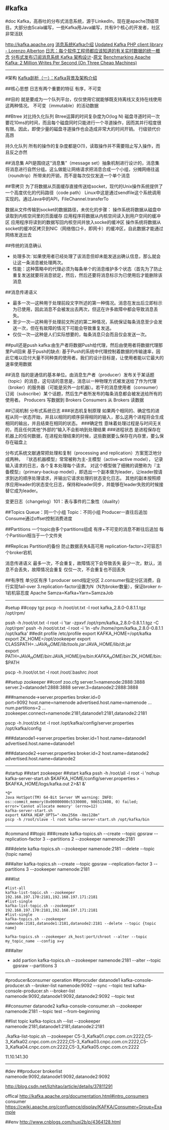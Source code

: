 #kafka
---
#doc
Kafka，高吞吐的分布式消息系统，源于LinkedIn，现在是apache顶级项目。大部分由Scala编写，一些Kafka用Java编写，共有9个核心的开发者，社区非常活跃

http://kafka.apache.org
[消息系统Kafka介绍](http://dongxicheng.org/search-engine/kafka/)
[Updated Kafka PHP client library - Lorenzo Alberton](http://www.tuicool.com/articles/zIzyq2)
[日志：每个软件工程师都应该知道的有关实时数据的统一概念](http://www.oschina.net/translate/log-what-every-software-engineer-should-know-about-real-time-datas-unifying)
[分布式发布订阅消息系统 Kafka 架构设计](http://www.oschina.net/translate/kafka-design?lang=chs&page=1#)-[原文](http://kafka.apache.org/documentation.html#design)
[Benchmarking Apache Kafka: 2 Million Writes Per Second (On Three Cheap Machines)](https://engineering.linkedin.com/kafka/benchmarking-apache-kafka-2-million-writes-second-three-cheap-machines)

---
#架构
[Kafka剖析（一）：Kafka背景及架构介绍](http://www.infoq.com/cn/articles/kafka-analysis-part-1)
[](http://www.infoq.com/cn/articles/kafka-analysis-part-2)
[](http://www.infoq.com/cn/articles/kafka-analysis-part-3)

##核心思想
日志有两个重要的特征 有序，不可变

##目的
就是要成为一个队列平台，仅仅使用它就能够既支持离线又支持在线使用这两种情况。
不可变（immutable）的活动数据

##Btree 对比持久化队列
Btree运算的时间复杂度为O(log N)
磁盘寻道时间一次要花10ms的时间，而且每个磁盘同时只能进行一个寻道操作，因而其并行程度很有限。因此，即使少量的磁盘寻道操作也会造成非常大的时间开销。
行级锁代价高昂

持久化队列
所有的操作的复杂度都是O(1)，读取操作并不需要阻止写入操作，而且反之亦然

##消息集
API是围绕这“消息集”（message set）抽象机制进行设计的，消息集将消息进行自然分组。这么做能让网络请求把消息合成一个小组，分摊网络往返（roundtrip）所带来的开销，而不是每次仅仅发送一个单个消息

##零拷贝
为了将数据从页面缓存直接传送给socket，现代的Unix操作系统提供了一个高度优化的代码路径（code path）
Linux中这是通过sendfile这个系统调用实现的。通过Java中的API，FileChannel.transferTo

数据从文件传输到socket的数据路径，未优化的步骤：
操作系统将数据从磁盘中读取到内核空间里的页面缓存
应用程序将数据从内核空间读入到用户空间的缓冲区
应用程序将读到的数据写回内核空间并放入socke的缓冲区
操作系统将数据从socket的缓冲区拷贝到NIC（网络借口卡，即网卡）的缓冲区，自此数据才能通过网络发送出去

##传统的消息确认
* 处理多次:`如果使用者已经处理了该消息但却未能发送出确认信息，那么就会让这一条消息被处理两次。
* 性能：这种策略中的代理必须为每条单个的消息维护多个状态（首先为了防止重复发送就要将消息锁定，然后，然后还要将消息标示为已使用后才能删除该消息

##消息传递语义
* 最多一次—这种用于处理前段文字所述的第一种情况。消息在发出后立即标示为已使用，因此消息不会被发出去两次，但这在许多故障中都会导致消息丢失。
* 至少一次—这种用于处理前文所述的第二种情况，系统保证每条消息至少会发送一次，但在有故障的情况下可能会导致重复发送。
* 仅仅一次—这种是人们实际想要的，每条消息只会而且仅会发送一次。

##pull还是push
kafka:由生产者将数据Push给代理，然后由使用者将数据代理那里Pull回来
基于push的缺点:
基于Push的系统中代理控制着数据的传输速率，因此它难以应付大量不同种类的使用者。我们的设计目标是，让使用者能以它最大的速率使用数据


##消息
指的是通信的基本单位。由消息生产者（producer）发布关于某话题（topic）的消息，这句话的意思是，消息以一种物理方式被发送给了作为代理（broker）的服务器（可能是另外一台机器）。若干的消息使用者（consumer）订阅（subscribe）某个话题，然后生产者所发布的每条消息都会被发送给所有的使用者。
Producers 
写数据到 Brokers
Consumers
从 Brokers 读数据

##订阅机制
分布式系统日志
###状态机复制原理
如果两个相同的、确定性的进程从同一状态开始，并且以相同的顺序获得相同的输入，那么这两个进程将会生成相同的输出，并且结束在相同的状态。
###确定性
意味着处理过程是与时间无关的，而且任何其他“外部的“输入不会影响到处理结果
###进程状态
是进程保存在机器上的任何数据，在进程处理结束的时候，这些数据要么保存在内存里，要么保存在磁盘上

分布式系统文献通常把处理和复制（processing and replication）方案宽泛地分成两种。
『状态机器模型』常常被称为主-主模型（active-active model）， 记录输入请求的日志，各个复本处理每个请求。 
对这个模型做了细微的调整称为『主备模型』（primary-backup model），即选出一个副本做为leader，让leader按请求到达的顺序处理请求，并输出它请求处理的状态变化日志。 其他的副本按照顺序应用leader的状态变化日志，保持和leader同步，并能够在leader失败的时候接替它成为leader。

变更日志（changelog）101：表与事件的二象性（duality）


##Topics
Queue：同一个小组
Topic：不同小组
Producer一直往后追加
Consume通过offset控制消费进度

##Partitions
一个topic由多个partitions组成
有序+不可变的消息不断往后追加
每个Partition相当于一个文件夹

##Replicas
Partition的备份
防止数据丢失&高可用
replication-factor=2可容忍1个broker宕机

消息传递语义
最多一次，不会重复，故障情况下会导致丢失
最少一次，默认，消息不会丢失，故障情况会重复
仅仅一次，不会重复也不回丢失

##有序性
单分区有序
1.producer send指定分区
2.consumer指定分区消费，自行实现fail-over
3.replication-factor设置为N（N为broker数量），保证broker n-1宕机容忍度
Apache Samza=Kafka+Yarn+SamzaJob






---
#setup
##copy tgz
pscp -h /root/ot.txt -l root kafka_2.8.0-0.8.1.1.tgz /opt/rpm/


pssh -h /root/ot.txt -l root -i 'tar -zpxvf /opt/rpm/kafka_2.8.0-0.8.1.1.tgz -C /opt/rpm'
pssh -h /root/ot.txt -l root -i 'ln -sfv /home/rpm/kafka_2.8.0-0.8.1.1 /opt/kafka'
##edit profile
 /etc/profile
    export KAFKA_HOME=/opt/kafka
    export ZK_HOME=/opt/zookeeper
    export CLASSPATH=.:$JAVA_HOME/lib/tools.jar:$JAVA_HOME/lib/dt.jar  
    export PATH=$JAVA_HOME/bin:$JAVA_HOME/jre/bin:$KAFKA_HOME/bin:$ZK_HOME/bin:$PATH  

pscp -h /root/ot.txt -l root /root/.bashrc /root

##setup zookeeper
##conf
zoo.cfg
server.1=namenode:2888:3888
server.2=datanode1:2888:3888
server.3=datanode2:2888:3888

###namenode->server.properties
broker.id=0  
port=9092
host.name=namenode
advertised.host.name=namenode
    ...  
num.partitions=2
    ...
zookeeper.connect=namenode:2181,datanode1:2181,datanode2:2181

pscp -h /root/zk.txt -l root /opt/kafka/config/server.properties /opt/kafka/config

###datanode1->server.properties
broker.id=1
host.name=datanode1
advertised.host.name=datanode1

###datanode2->server.properties
broker.id=2
host.name=datanode2
advertised.host.name=datanode2

---
#startup
##start zookeeper
##start kafka
pssh -h /root/all -l root -i 'nohup kafka-server-start.sh $KAFKA_HOME/config/server.properties > $KAFKA_HOME/logs/kafka.out 2>&1 &'
    
    *Q*
    Java HotSpot(TM) 64-Bit Server VM warning: INFO: os::commit_memory(0x00000000c5330000, 986513408, 0) failed; error='Cannot allocate memory' (errno=12)
    kafka-server-start.sh
    export KAFKA_HEAP_OPTS="-Xmx256m -Xms128m"
    pscp -h /root/slave -l root kafka-server-start.sh /opt/kafka/bin


---
#command
##topic
###create
kafka-topics.sh --create --topic gpsraw --replication-factor 3 --partitions 2 --zookeeper namenode:2181

###delete
kafka-topics.sh --zookeeper namenode:2181 --delete --topic {topic name}

###alter
kafka-topics.sh --create --topic gpsraw --replication-factor 3 --partitions 3 --zookeeper namenode:2181

###list
```
#list-all
kafka-list-topic.sh --zookeeper 192.168.197.170:2181,192.168.197.171:2181 
#list-single
kafka-list-topic.sh --zookeeper 192.168.197.170:2181,192.168.197.171:2181 
#list-single
kafka-topics.sh --zookeeper namenode:2181,datanode1:2181,datanode2:2181 --delete --topic {topic name}

kafka-topics.sh --zookeeper zk_host:port/chroot --alter --topic my_topic_name --config x=y

```

###alter
* add partion
kafka-topics.sh --zookeeper namenode:2181 --alter --topic gpsraw --partitions 3


---
#producer&consumer operation
##procuder
datanode1
kafka-console-producer.sh --broker-list namenode:9092 --sync --topic test
kafka-console-producer.sh --broker-list namenode:9092,datanode1:9092,datanode2:9092 --topic test

##consumer
datanode2
kafka-console-consumer.sh --zookeeper namenode:2181 --topic test --from-beginning


##list topic
kafka-topics.sh --list --zookeeper namenode:2181,datanode1:2181,datanode2:2181

./kafka-list-topic.sh --zookeeper C5-3_Kafka01.cnpc.com.cn:2222,C5-3_Kafka02.cnpc.com.cn:2222,C5-3_Kafka03.cnpc.com.cn:2222,C5-3_Kafka04.cnpc.com.cn:2222,C5-3_Kafka05.cnpc.com.cn:2222

11.10.141.30


---
#dev
##producer
brokerlist namenode:9092,datanode1:9092,datanode2:9092

http://blog.csdn.net/lizhitao/article/details/37811291

offical
http://kafka.apache.org/documentation.html#intro_consumers
consumer
https://cwiki.apache.org/confluence/display/KAFKA/Consumer+Group+Example

##env
http://www.cnblogs.com/huxi2b/p/4364128.html







